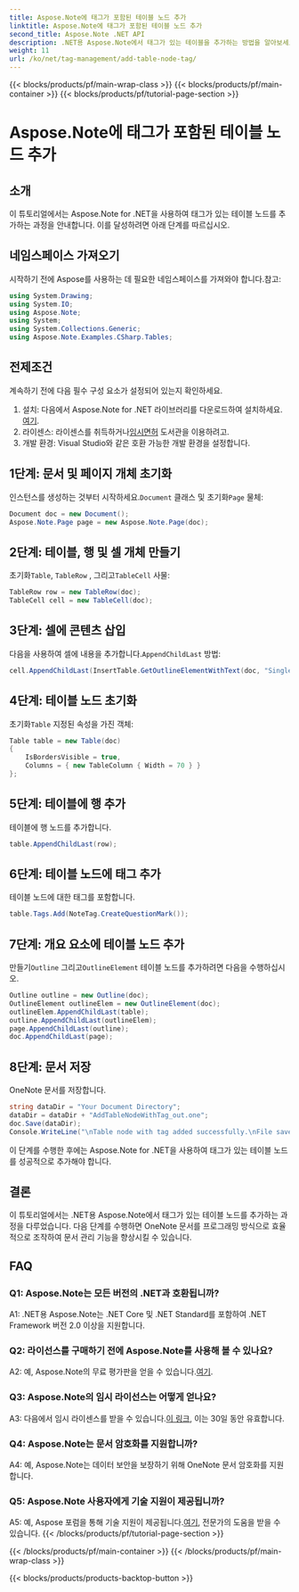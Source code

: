 ```yaml
---
title: Aspose.Note에 태그가 포함된 테이블 노드 추가
linktitle: Aspose.Note에 태그가 포함된 테이블 노드 추가
second_title: Aspose.Note .NET API
description: .NET용 Aspose.Note에서 태그가 있는 테이블을 추가하는 방법을 알아보세요. 프로그래밍 방식으로 문서 조작 기술을 향상시키세요.
weight: 11
url: /ko/net/tag-management/add-table-node-tag/
---
```


{{< blocks/products/pf/main-wrap-class >}}
{{< blocks/products/pf/main-container >}}
{{< blocks/products/pf/tutorial-page-section >}}

# Aspose.Note에 태그가 포함된 테이블 노드 추가

## 소개

이 튜토리얼에서는 Aspose.Note for .NET을 사용하여 태그가 있는 테이블 노드를 추가하는 과정을 안내합니다. 이를 달성하려면 아래 단계를 따르십시오.

## 네임스페이스 가져오기

시작하기 전에 Aspose를 사용하는 데 필요한 네임스페이스를 가져와야 합니다.참고:

```csharp
using System.Drawing;
using System.IO;
using Aspose.Note;
using System;
using System.Collections.Generic;
using Aspose.Note.Examples.CSharp.Tables;
```

## 전제조건

계속하기 전에 다음 필수 구성 요소가 설정되어 있는지 확인하세요.

1.  설치: 다음에서 Aspose.Note for .NET 라이브러리를 다운로드하여 설치하세요.[여기](https://releases.aspose.com/note/net/).
2.  라이센스: 라이센스를 취득하거나[임시면허](https://purchase.aspose.com/temporary-license/) 도서관을 이용하려고.
3. 개발 환경: Visual Studio와 같은 호환 가능한 개발 환경을 설정합니다.

## 1단계: 문서 및 페이지 개체 초기화

 인스턴스를 생성하는 것부터 시작하세요.`Document` 클래스 및 초기화`Page` 물체:

```csharp
Document doc = new Document();
Aspose.Note.Page page = new Aspose.Note.Page(doc);
```

## 2단계: 테이블, 행 및 셀 개체 만들기

 초기화`Table`, `TableRow` , 그리고`TableCell` 사물:

```csharp
TableRow row = new TableRow(doc);
TableCell cell = new TableCell(doc);
```

## 3단계: 셀에 콘텐츠 삽입

 다음을 사용하여 셀에 내용을 추가합니다.`AppendChildLast` 방법:

```csharp
cell.AppendChildLast(InsertTable.GetOutlineElementWithText(doc, "Single cell."));
```

## 4단계: 테이블 노드 초기화

 초기화`Table` 지정된 속성을 가진 객체:

```csharp
Table table = new Table(doc)
{
    IsBordersVisible = true,
    Columns = { new TableColumn { Width = 70 } }
};
```

## 5단계: 테이블에 행 추가

테이블에 행 노드를 추가합니다.

```csharp
table.AppendChildLast(row);
```

## 6단계: 테이블 노드에 태그 추가

테이블 노드에 대한 태그를 포함합니다.

```csharp
table.Tags.Add(NoteTag.CreateQuestionMark());
```

## 7단계: 개요 요소에 테이블 노드 추가

 만들기`Outline` 그리고`OutlineElement` 테이블 노드를 추가하려면 다음을 수행하십시오.

```csharp
Outline outline = new Outline(doc);
OutlineElement outlineElem = new OutlineElement(doc);
outlineElem.AppendChildLast(table);
outline.AppendChildLast(outlineElem);
page.AppendChildLast(outline);
doc.AppendChildLast(page);
```

## 8단계: 문서 저장

OneNote 문서를 저장합니다.

```csharp
string dataDir = "Your Document Directory";
dataDir = dataDir + "AddTableNodeWithTag_out.one";
doc.Save(dataDir);
Console.WriteLine("\nTable node with tag added successfully.\nFile saved at " + dataDir);
```

이 단계를 수행한 후에는 Aspose.Note for .NET을 사용하여 태그가 있는 테이블 노드를 성공적으로 추가해야 합니다.

## 결론

이 튜토리얼에서는 .NET용 Aspose.Note에서 태그가 있는 테이블 노드를 추가하는 과정을 다루었습니다. 다음 단계를 수행하면 OneNote 문서를 프로그래밍 방식으로 효율적으로 조작하여 문서 관리 기능을 향상시킬 수 있습니다.

## FAQ

### Q1: Aspose.Note는 모든 버전의 .NET과 호환됩니까?

A1: .NET용 Aspose.Note는 .NET Core 및 .NET Standard를 포함하여 .NET Framework 버전 2.0 이상을 지원합니다.

### Q2: 라이선스를 구매하기 전에 Aspose.Note를 사용해 볼 수 있나요?

 A2: 예, Aspose.Note의 무료 평가판을 얻을 수 있습니다.[여기](https://releases.aspose.com/).

### Q3: Aspose.Note의 임시 라이선스는 어떻게 얻나요?

 A3: 다음에서 임시 라이센스를 받을 수 있습니다.[이 링크](https://purchase.aspose.com/temporary-license/), 이는 30일 동안 유효합니다.

### Q4: Aspose.Note는 문서 암호화를 지원합니까?

A4: 예, Aspose.Note는 데이터 보안을 보장하기 위해 OneNote 문서 암호화를 지원합니다.

### Q5: Aspose.Note 사용자에게 기술 지원이 제공됩니까?

 A5: 예, Aspose 포럼을 통해 기술 지원이 제공됩니다.[여기](https://forum.aspose.com/c/note/28), 전문가의 도움을 받을 수 있습니다.
{{< /blocks/products/pf/tutorial-page-section >}}

{{< /blocks/products/pf/main-container >}}
{{< /blocks/products/pf/main-wrap-class >}}

{{< blocks/products/products-backtop-button >}}
